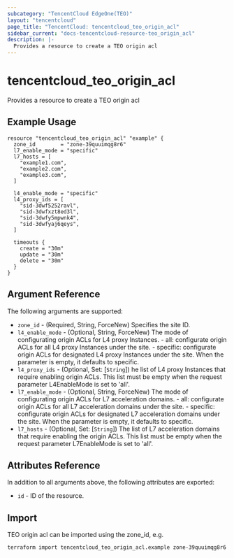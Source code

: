 ```yaml
---
subcategory: "TencentCloud EdgeOne(TEO)"
layout: "tencentcloud"
page_title: "TencentCloud: tencentcloud_teo_origin_acl"
sidebar_current: "docs-tencentcloud-resource-teo_origin_acl"
description: |-
  Provides a resource to create a TEO origin acl
---
```


# tencentcloud_teo_origin_acl

Provides a resource to create a TEO origin acl

## Example Usage

```hcl
resource "tencentcloud_teo_origin_acl" "example" {
  zone_id        = "zone-39quuimqg8r6"
  l7_enable_mode = "specific"
  l7_hosts = [
    "example1.com",
    "example2.com",
    "example3.com",
  ]

  l4_enable_mode = "specific"
  l4_proxy_ids = [
    "sid-3dwf5252ravl",
    "sid-3dwfxzt8ed3l",
    "sid-3dwfy5mpwnk4",
    "sid-3dwfyaj6qeys",
  ]

  timeouts {
    create = "30m"
    update = "30m"
    delete = "30m"
  }
}
```

## Argument Reference

The following arguments are supported:

* `zone_id` - (Required, String, ForceNew) Specifies the site ID.
* `l4_enable_mode` - (Optional, String, ForceNew) The mode of configurating origin ACLs for L4 proxy Instances. - all: configurate origin ACLs for all L4 proxy Instances under the site. - specific: configurate origin ACLs for designated L4 proxy Instances under the site. When the parameter is empty, it defaults to specific.
* `l4_proxy_ids` - (Optional, Set: [`String`]) he list of L4 proxy Instances that require enabling origin ACLs. This list must be empty when the request parameter L4EnableMode is set to 'all'.
* `l7_enable_mode` - (Optional, String, ForceNew) The mode of configurating origin ACLs for L7 acceleration domains. - all: configurate origin ACLs for all L7 acceleration domains under the site. - specific: configurate origin ACLs for designated L7 acceleration domains under the site. When the parameter is empty, it defaults to specific.
* `l7_hosts` - (Optional, Set: [`String`]) The list of L7 acceleration domains that require enabling the origin ACLs. This list must be empty when the request parameter L7EnableMode is set to 'all'.

## Attributes Reference

In addition to all arguments above, the following attributes are exported:

* `id` - ID of the resource.



## Import

TEO origin acl can be imported using the zone_id, e.g.

````
terraform import tencentcloud_teo_origin_acl.example zone-39quuimqg8r6
````

